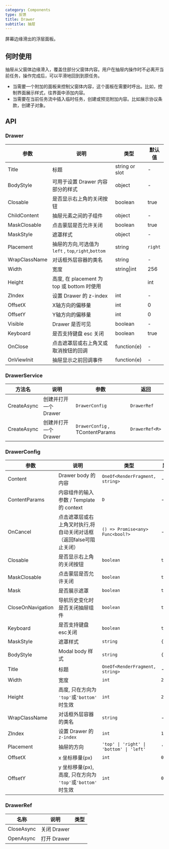 ```yaml
---
category: Components
type: 反馈
title: Drawer
subtitle: 抽屉
---
```


屏幕边缘滑出的浮层面板。

## 何时使用

抽屉从父窗体边缘滑入，覆盖住部分父窗体内容。用户在抽屉内操作时不必离开当前任务，操作完成后，可以平滑地回到到原任务。

- 当需要一个附加的面板来控制父窗体内容，这个面板在需要时呼出。比如，控制界面展示样式，往界面中添加内容。
- 当需要在当前任务流中插入临时任务，创建或预览附加内容。比如展示协议条款，创建子对象。

## API

### Drawer

| 参数             | 说明                                         | 类型          | 默认值    |
| ---------------- | -------------------------------------------- | ------------- | --------- |
| Title            | 标题         | string or slot | -         |
| BodyStyle |可用于设置 Drawer 内容部分的样式                               | object        | -         |
| Closable            |是否显示右上角的关闭按钮           | boolean | true         |
| ChildContent |抽屉元素之间的子组件                                | object        | -         |
| MaskClosable              |点击蒙层是否允许关闭         | boolean        | true        |
| MaskStyle | 遮罩样式                               | object        | -         |
| Placement | 抽屉的方向,可选值为 `left` , `top`,`right`,`bottom`        | string  | `right`         |
| WrapClassName | 对话框外层容器的类名                               | string        | -         |
| Width | 宽度                               | string\|int        | 256         |
| Height | 高度, 在 placement 为 top 或 bottom 时使用                               | |int        | 256        |
| ZIndex | 设置 Drawer 的 z-index                               | int        | -         |
| OffsetX | X轴方向的偏移量                                | int        | 0         |
| OffsetY | Y轴方向的偏移量                               | int        | 0         |
| Visible | Drawer 是否可见                               | boolean        | -         |
| Keyboard | 是否支持键盘 esc 关闭                               | boolean        | true         |
| OnClose        | 点击遮罩层或右上角叉或取消按钮的回调                                   | function(e)     | -         |
| OnViewInit             | 抽屉显示之前回调事件 | function(e)        | - |

### DrawerService

| 方法名 | 说明                  | 参数                       | 返回             |
| ------ | --------------------- | -------------------------- | ---------------- |
| CreateAsync | 创建并打开一个 Drawer | `DrawerConfig`  | `DrawerRef` |
| CreateAsync | 创建并打开一个 Drawer | `DrawerConfig` , TContentParams  | `DrawerRef<R>` |

### DrawerConfig

| 参数                | 说明                                                                                                                 | 类型                                                                | 默认值    |
| ------------------- | -------------------------------------------------------------------------------------------------------------------- | ------------------------------------------------------------------- | --------- |
| Content           | Drawer body 的内容                                                                                                   | `OneOf<RenderFragment, string>`       | -         |
| ContentParams     | 内容组件的输入参数 / Template的 context                                                                              | `D`                                                                 | -         |
| OnCancel          | 点击遮罩层或右上角叉时执行,将自动关闭对话框（返回false可阻止关闭） | `() => Promise<any>`                              `Func<bool?>`                                                        | -         |
| Closable          | 是否显示右上角的关闭按钮                                                                                             | `boolean`                                                           | `true`    |
| MaskClosable      | 点击蒙层是否允许关闭                                                                                                 | `boolean`                                                           | `true`    |
| Mask              | 是否展示遮罩                                                                                                         | `boolean`                                                           | `true`    |
| CloseOnNavigation | 导航历史变化时是否关闭抽屉组件                                                                                       | `boolean`                                                           | `true`    |
| Keyboard          | 是否支持键盘esc关闭                                                                                                  | `boolean`                                                           | `true`    |
| MaskStyle         | 遮罩样式                                                                                                             | `string`                                                            | `{}`      |
| BodyStyle         | Modal body 样式                                                                                                      | `string`                                                            | `{}`      |
| Title             | 标题                                                                                                                 | `OneOf<RenderFragment, string>`                                       | -         |
| Width             | 宽度                                                                                                                 | `int`                                                  | `256`     |
| Height            | 高度, 只在方向为 `'top'`或`'bottom'` 时生效                                                                          | `int`                                                  | `256`     |
| WrapClassName     | 对话框外层容器的类名                                                                                                 | `string`                                                            | -         |
| ZIndex            | 设置 Drawer 的 `z-index`                                                                                             | `int`                                                            | `1000`    |
| Placement         | 抽屉的方向                                                                                                           | `'top' \| 'right' \| 'bottom' \| 'left'`                            | `'right'` |
| OffsetX           | x 坐标移量(px)                                                                                                       | `int`                                                            | `0`       |
| OffsetY           | y 坐标移量(px), 高度, 只在方向为 `'top'`或`'bottom'` 时生效                                                          | `int`                                                            | `0`       |

### DrawerRef

| 名称  | 说明        | 类型                   |
| ----- | ----------- | ---------------------- | 
| CloseAsync | 关闭 Drawer |  |
| OpenAsync  | 打开 Drawer |           | 
